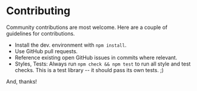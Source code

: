 Contributing
============

Community contributions are most welcome. Here are a couple of guidelines for
contributions.

* Install the dev. environment with `npm install`.
* Use GitHub pull requests.
* Reference existing open GitHub issues in commits where relevant.
* Styles, Tests: Always run `npm check && npm test` to run all style and test
  checks. This is a test library -- it should pass its own tests. ;)

And, thanks!
